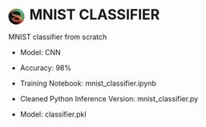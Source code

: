 # <img src="/static/favicon.png" alt="Logo" style="float: left; margin-right: 10px; border-radius:100%;margin-top:5px" />  MNIST CLASSIFIER
MNIST classifier from scratch
* Model: CNN
* Accuracy: 98%

* Training Notebook: mnist_classifier.ipynb
* Cleaned Python Inference Version: mnist_classifier.py

* Model: classifier.pkl
